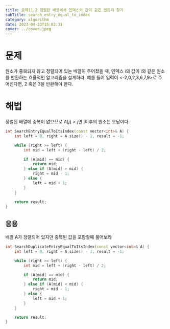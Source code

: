 ```yaml
---
title: 문제11.2 정렬된 배열에서 인덱스와 값이 같은 엔트리 찾기
subTitle: search_entry_equal_to_index
category: algorithm
date: 2023-04-23T15:02:31
cover: ../cover.jpeg
---
```


# 문제

원소가 중복되지 않고 정렬되어 있는 배열이 주어졌을 때, 인덱스 i의 값이 i와 같은 원소를 반환하는 효율적인 알고리즘을 설계하라. 예를 들어 입력이 <-2,0,2,3,6,7,9>로 주어진다면, 2 혹은 3을 반환해야 한다.

# 해법

정렬된 배열에 중복이 없으므로 $A[j] > j$면 j이후의 원소는 오답이다.

```cpp
int SearchEntryEqualToItsIndex(const vector<int>& A) {
    int left = 0, right = A.size() - 1, result = -1;

    while (right >= left) {
        int mid = left + (right - left) / 2;

        if (A[mid] == mid) {
            return mid;
        } else if (A[mid] > mid) {
            right = mid - 1;
        } else {
            left = mid + 1;
        }
    }

    return result;
}
```

## 응용

배열 A가 정렬되어 있지만 중복된 값을 포함할때 풀어보라

```cpp
int SearchDuplicateEntryEqualToItsIndex(const vector<int>& A) {
    int left = 0, right = A.size() - 1, result = -1;

    while (right >= left) {
        int mid = left + (right - left) / 2;

        if (A[mid] == mid) {
            return mid;
        } else if (A[mid] < mid) {
            right = mid - 1;
        } else {
            left = mid + 1;
        }
    }

    return result;
}
```
